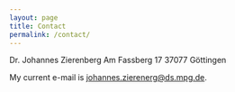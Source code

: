 ```yaml
---
layout: page
title: Contact
permalink: /contact/
---
```


Dr. Johannes Zierenberg
Am Fassberg 17
37077 Göttingen

My current e-mail is [johannes.zierenerg@ds.mpg.de](mailto:johannes.zierenberg@ds.mpg.de).
